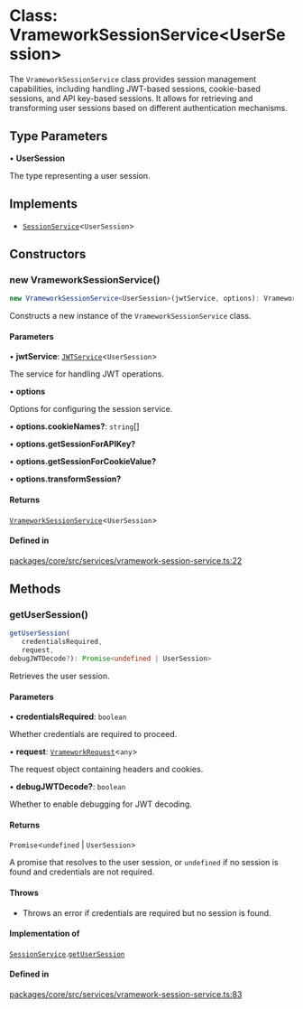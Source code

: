 # Class: VrameworkSessionService\<UserSession\>

The `VrameworkSessionService` class provides session management capabilities, including handling JWT-based sessions,
cookie-based sessions, and API key-based sessions. It allows for retrieving and transforming user sessions based on different
authentication mechanisms.

## Type Parameters

• **UserSession**

The type representing a user session.

## Implements

- [`SessionService`](../interfaces/SessionService.md)\<`UserSession`\>

## Constructors

### new VrameworkSessionService()

```ts
new VrameworkSessionService<UserSession>(jwtService, options): VrameworkSessionService<UserSession>
```

Constructs a new instance of the `VrameworkSessionService` class.

#### Parameters

• **jwtService**: [`JWTService`](../interfaces/JWTService.md)\<`UserSession`\>

The service for handling JWT operations.

• **options**

Options for configuring the session service.

• **options.cookieNames?**: `string`[]

• **options.getSessionForAPIKey?**

• **options.getSessionForCookieValue?**

• **options.transformSession?**

#### Returns

[`VrameworkSessionService`](VrameworkSessionService.md)\<`UserSession`\>

#### Defined in

[packages/core/src/services/vramework-session-service.ts:22](https://github.com/vramework/vramework/blob/effbb4c429219b23928f1b1f0fcdb2fd3899355c/packages/core/src/services/vramework-session-service.ts#L22)

## Methods

### getUserSession()

```ts
getUserSession(
   credentialsRequired, 
   request, 
debugJWTDecode?): Promise<undefined | UserSession>
```

Retrieves the user session.

#### Parameters

• **credentialsRequired**: `boolean`

Whether credentials are required to proceed.

• **request**: [`VrameworkRequest`](VrameworkRequest.md)\<`any`\>

The request object containing headers and cookies.

• **debugJWTDecode?**: `boolean`

Whether to enable debugging for JWT decoding.

#### Returns

`Promise`\<`undefined` \| `UserSession`\>

A promise that resolves to the user session, or `undefined` if no session is found and credentials are not required.

#### Throws

- Throws an error if credentials are required but no session is found.

#### Implementation of

[`SessionService`](../interfaces/SessionService.md).[`getUserSession`](../interfaces/SessionService.md#getusersession)

#### Defined in

[packages/core/src/services/vramework-session-service.ts:83](https://github.com/vramework/vramework/blob/effbb4c429219b23928f1b1f0fcdb2fd3899355c/packages/core/src/services/vramework-session-service.ts#L83)
